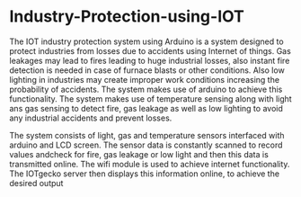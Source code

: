 # Industry-Protection-using-IOT
The IOT industry protection system using Arduino is a system designed to protect industries from losses due to accidents using Internet of things. Gas leakages may lead to fires leading to huge industrial losses, also instant fire detection is needed in case of furnace blasts or other conditions. Also low lighting in industries may create improper work conditions increasing the probability of accidents. The system makes use of arduino to achieve this functionality. The system makes use of temperature sensing along with light ans gas sensing to detect fire, gas leakage as well as low lighting to avoid any industrial accidents and prevent losses.

The system consists of light, gas and temperature sensors interfaced with arduino and LCD screen. The sensor data is constantly scanned to record values andcheck for fire, gas leakage or low light and then this data is transmitted online. The wifi module is used to achieve internet functionality. The IOTgecko server then displays this information online, to achieve the desired output

